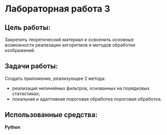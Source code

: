 # Лабораторная работа 3

## Цель работы:
Закрепить теоретический материал и освоенить основные возможности реализации алгоритмов и методов обработки изображений.

## Задачи работы:
Создать приложение, реализующее 2 метода:
* реализация нелинейных фильтров, основанных на порядковых статистиках;
* локальная и адаптивная пороговая обработка пороговая обработка.

## Использованные средства:
**Python**
